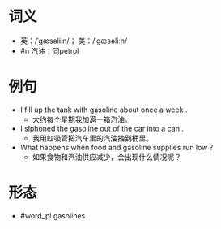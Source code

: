 # 词义
- 英：/ˈɡæsəliːn/； 美：/ˈɡæsəliːn/
- #n 汽油；同petrol
# 例句
- I fill up the tank with gasoline about once a week .
	- 大约每个星期我加满一箱汽油。
- I siphoned the gasoline out of the car into a can .
	- 我用虹吸管把汽车里的汽油抽到桶里。
- What happens when food and gasoline supplies run low ?
	- 如果食物和汽油供应减少，会出现什么情况呢？
# 形态
- #word_pl gasolines
